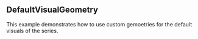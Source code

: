 ## DefaultVisualGeometry
This example demonstrates how to use custom gemoetries for the default visuals of the series.

[//]: <keywords: defaultvisualgeometry>
